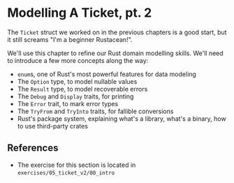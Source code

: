 # Modelling A Ticket, pt. 2

The `Ticket` struct we worked on in the previous chapters is a good start, 
but it still screams "I'm a beginner Rustacean!".  

We'll use this chapter to refine our Rust domain modelling skills.
We'll need to introduce a few more concepts along the way:

- `enum`s, one of Rust's most powerful features for data modeling
- The `Option` type, to model nullable values
- The `Result` type, to model recoverable errors
- The `Debug` and `Display` traits, for printing
- The `Error` trait, to mark error types
- The `TryFrom` and `TryInto` traits, for fallible conversions
- Rust's package system, explaining what's a library, what's a binary, how to use third-party crates

## References

- The exercise for this section is located in `exercises/05_ticket_v2/00_intro`
